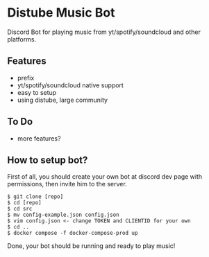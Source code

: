 # Distube Music Bot
Discord Bot for playing music from yt/spotify/soundcloud and other platforms.

## Features
- prefix
- yt/spotify/soundcloud native support
- easy to setup
- using distube, large community

## To Do
- more features?

## How to setup bot?
First of all, you should create your own bot at discord dev page with permissions, then invite him to the server.

```
$ git clone [repo]
$ cd [repo]
$ cd src
$ mv config-example.json config.json
$ vim config.json <- change TOKEN and CLIENTID for your own
$ cd ..
$ docker compose -f docker-compose-prod up
```
Done, your bot should be running and ready to play music!
